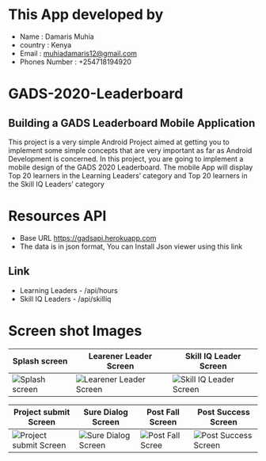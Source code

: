 # This App developed by
- Name : Damaris Muhia
- country : Kenya 
- Email : muhiadamaris12@gmail.com 
- Phones Number : +254718194920
# GADS-2020-Leaderboard
## Building a GADS Leaderboard Mobile Application
This project is a very simple Android Project aimed at getting you to implement some simple concepts that are very important as far as Android Development is concerned.
In this project, you are going to implement a mobile design of the GADS 2020 Leaderboard.
The mobile App will display ​Top 20 learners in the Learning Leaders’ category and ​Top 20 learners
in the Skill IQ Leaders’ category
# Resources API
- Base URL https://gadsapi.herokuapp.com
- The data is in json format, You can Install Json viewer using this link 
 ## Link
- Learning Leaders -​ /api/hours
 - Skill IQ Leaders -​ /api/skilliq
# Screen shot Images 
 Splash screen   | Learener Leader Screen | Skill IQ Leader Screen
------------ | ------------- | ------------ |
<img alt=" Splash screen" src="https://github.com/damarismuhia/GADS-2020-Leaderboard/blob/master/screenshot/Screenshot_1599665636.png" /> | <img alt="Learener Leader Screen" src="https://github.com/damarismuhia/GADS-2020-Leaderboard/blob/master/screenshot/Screenshot_1599665642.png"  /> | <img alt="Skill IQ Leader Screen" src="https://github.com/damarismuhia/GADS-2020-Leaderboard/blob/master/screenshot/Screenshot_1599665647.png" /> |

  Project submit Screen | Sure Dialog Screen | Post Fall Screen  | Post Success Screen
   ------------- | ------------ | ------------- | -------------
<img alt="Project submit Screen" src="https://github.com/damarismuhia/GADS-2020-Leaderboard/blob/master/screenshot/Screenshot_1599665652.png" /> |<img alt="Sure Dialog Screen" src="https://github.com/damarismuhia/GADS-2020-Leaderboard/blob/master/screenshot/Screenshot_1599665662.png"  /> |<img alt="Post Fall Scree" src="https://github.com/damarismuhia/GADS-2020-Leaderboard/blob/master/screenshot/Screenshot_1599665700.png"  /> |<img alt="Post Success Screen" src="https://github.com/damarismuhia/GADS-2020-Leaderboard/blob/master/screenshot/Screenshot_1599665670.png"  /> 


